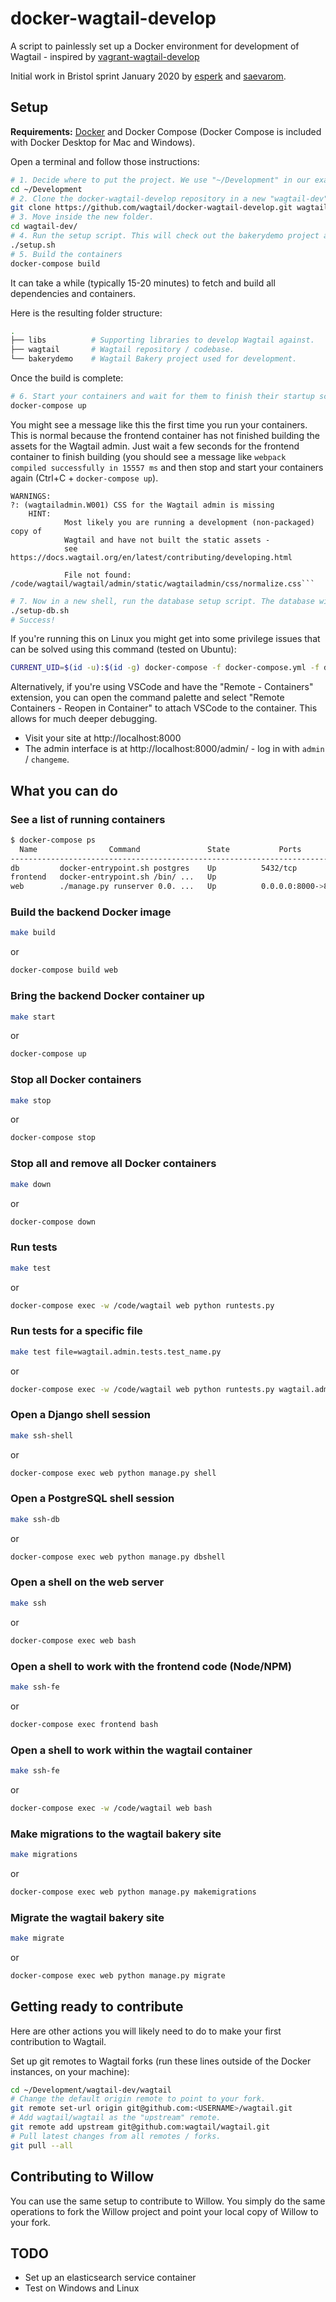 docker-wagtail-develop
======================


A script to painlessly set up a Docker environment for development of Wagtail - inspired by [vagrant-wagtail-develop](https://github.com/wagtail/vagrant-wagtail-develop)

Initial work in Bristol sprint January 2020 by [esperk](https://github.com/esperk) and [saevarom](https://github.com/saevarom).

Setup
-----

**Requirements:** [Docker](https://www.docker.com/) and Docker Compose (Docker Compose is included with Docker Desktop for Mac and Windows).

Open a terminal and follow those instructions:

```sh
# 1. Decide where to put the project. We use "~/Development" in our examples.
cd ~/Development
# 2. Clone the docker-wagtail-develop repository in a new "wagtail-dev" folder.
git clone https://github.com/wagtail/docker-wagtail-develop.git wagtail-dev
# 3. Move inside the new folder.
cd wagtail-dev/
# 4. Run the setup script. This will check out the bakerydemo project and local copies of wagtail and its dependencies.
./setup.sh
# 5. Build the containers
docker-compose build
```

It can take a while (typically 15-20 minutes) to fetch and build all dependencies and containers.

Here is the resulting folder structure:

```sh
.
├── libs          # Supporting libraries to develop Wagtail against.
├── wagtail       # Wagtail repository / codebase.
└── bakerydemo    # Wagtail Bakery project used for development.
```

Once the build is complete:

```sh
# 6. Start your containers and wait for them to finish their startup scripts.
docker-compose up
```
You might see a message like this the first time you run your containers. This is normal because the frontend container has not finished building the assets for the Wagtail admin. Just wait a few seconds for the frontend container to finish building (you should see a message like `webpack compiled successfully in 15557 ms` and then stop and start your containers again (Ctrl+C + `docker-compose up`).
```
WARNINGS:
?: (wagtailadmin.W001) CSS for the Wagtail admin is missing
	HINT:
            Most likely you are running a development (non-packaged) copy of
            Wagtail and have not built the static assets -
            see https://docs.wagtail.org/en/latest/contributing/developing.html

            File not found: /code/wagtail/wagtail/admin/static/wagtailadmin/css/normalize.css```

```

```sh
# 7. Now in a new shell, run the database setup script. The database will be persisted across container executions by Docker's Volumes system so you will only need to run this command the first time you start the database.
./setup-db.sh
# Success!
```

If you're running this on Linux you might get into some privilege issues that can be solved using this command (tested on Ubuntu):
```sh
CURRENT_UID=$(id -u):$(id -g) docker-compose -f docker-compose.yml -f docker-compose.linux.yml up
```

Alternatively, if you're using VSCode and have the "Remote - Containers" extension, you can open the command palette and select "Remote Containers - Reopen in Container" to attach VSCode to the container. This allows for much deeper debugging.

- Visit your site at http://localhost:8000
- The admin interface is at http://localhost:8000/admin/ - log in with `admin` / `changeme`.

What you can do
---------------

### See a list of running containers

```sh
$ docker-compose ps
  Name                Command               State           Ports
--------------------------------------------------------------------------
db         docker-entrypoint.sh postgres    Up          5432/tcp
frontend   docker-entrypoint.sh /bin/ ...   Up
web        ./manage.py runserver 0.0. ...   Up          0.0.0.0:8000->8000/tcp
```

### Build the backend Docker image
```sh
make build
```
or
```sh
docker-compose build web
```

### Bring the backend Docker container up

```sh
make start
```
or
```sh
docker-compose up
```

### Stop all Docker containers

```sh
make stop
```
or
```sh
docker-compose stop
```
### Stop all and remove all Docker containers

```sh
make down
```
or
```sh
docker-compose down
```
	
### Run tests

```sh
make test
```
or
```sh
docker-compose exec -w /code/wagtail web python runtests.py
```

### Run tests for a specific file

```sh
make test file=wagtail.admin.tests.test_name.py
```
or
```sh
docker-compose exec -w /code/wagtail web python runtests.py wagtail.admin.tests.{test_file_name_here}.py
```

### Open a Django shell session

```sh
make ssh-shell
```
or
```sh
docker-compose exec web python manage.py shell
```

### Open a PostgreSQL shell session

```sh
make ssh-db
```
or
```sh
docker-compose exec web python manage.py dbshell
```
### Open a shell on the web server

```sh
make ssh
```
or
```sh
docker-compose exec web bash
```

### Open a shell to work with the frontend code (Node/NPM)

```sh
make ssh-fe
```
or
```sh
docker-compose exec frontend bash
```

### Open a shell to work within the wagtail container

```sh
make ssh-fe
```
or
```sh
docker-compose exec -w /code/wagtail web bash
```

### Make migrations to the wagtail bakery site

```sh
make migrations
```
or
```sh
docker-compose exec web python manage.py makemigrations
```

### Migrate the wagtail bakery site

```sh
make migrate
```
or
```sh
docker-compose exec web python manage.py migrate
```

Getting ready to contribute
---------------------------

Here are other actions you will likely need to do to make your first contribution to Wagtail.

Set up git remotes to Wagtail forks (run these lines outside of the Docker instances, on your machine):

```sh
cd ~/Development/wagtail-dev/wagtail
# Change the default origin remote to point to your fork.
git remote set-url origin git@github.com:<USERNAME>/wagtail.git
# Add wagtail/wagtail as the "upstream" remote.
git remote add upstream git@github.com:wagtail/wagtail.git
# Pull latest changes from all remotes / forks.
git pull --all
```

Contributing to Willow
----------------------

You can use the same setup to contribute to Willow.
You simply do the same operations to fork the Willow project and point your local copy of Willow to your fork.


TODO
----

* Set up an elasticsearch service container
* Test on Windows and Linux
